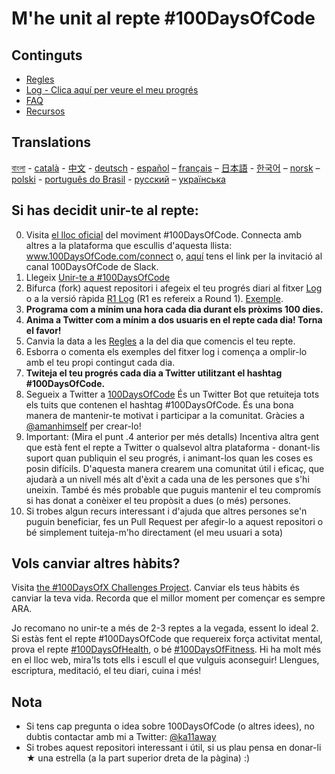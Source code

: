 # M'he unit al repte #100DaysOfCode

## Continguts

* [Regles](rules.md)
* [Log - Clica aquí per veure el meu progrés](log.md)
* [FAQ](FAQ.md)
* [Recursos](resources.md)

## Translations
[বাংলা](intl/bn/README.md) - [català](intl/ca/README.md) - [中文](intl/ch/README.md) - [deutsch](intl/de/README.md) - [español](intl/es/README.md) – [français](intl/fr/FAQ-fr.md) – [日本語](intl/ja/README.md) - [한국어](intl/ko/README-ko.md) – [norsk](intl/no/README.md) –  [polski](intl/pl/README.md) - [português do Brasil](intl/pt-br/LEIAME.md) - [русский](intl/ru/README-ru.md) – [українська](intl/ua/README-ua.md)

## Si has decidit unir-te al repte:

0.  Visita [el lloc oficial](http://100daysofcode.com/) del moviment #100DaysOfCode. Connecta amb altres a la plataforma que escullis d'aquesta llista: www.100DaysOfCode.com/connect
    o, [aquí](https://100xcode.slack.com/join/shared_invite/enQtOTE0NjE3Nzc3ODg4LTY0NDliODc5YWYyODc1OWVmNTllYWRhMDZmMTQwMmI3MTY0N2UxYWQwYjRiMjEzZTI0ZTIzYTdkNWY4MWM5MzE) tens el link per la invitació al canal 100DaysOfCode de Slack.
1.  Llegeix [Unir-te a #100DaysOfCode](https://medium.freecodecamp.com/join-the-100daysofcode-556ddb4579e4)
1.  Bifurca (fork) aquest repositori i afegeix el teu progrés diari al fitxer [Log](log.md) o a la versió ràpida [R1 Log](r1-log.md) (R1 es refereix a Round 1). [Exemple](https://github.com/Kallaway/100-days-kallaway-log).
1.  **Programa com a mínim una hora cada dia durant els pròxims 100 dies.**
1.  **Anima a Twitter com a mínim a dos usuaris en el repte cada dia! Torna el favor!**
1.  Canvia la data a les [Regles](rules.md) a la del dia que comencis el teu repte.
1.  Esborra o comenta els exemples del fitxer log i comença a omplir-lo amb el teu propi contingut cada dia.
1.  **Twiteja el teu progrés cada dia a Twitter utilitzant el hashtag #100DaysOfCode.**
1.  Segueix a Twitter a [100DaysOfCode](https://twitter.com/_100DaysOfCode) És un Twitter Bot que retuiteja tots els tuits que contenen el hashtag #100DaysOfCode. És una bona manera de mantenir-te motivat i participar a la comunitat. Gràcies a [@amanhimself](https://twitter.com/amanhimself) per crear-lo!
1.  Important: (Mira el punt .4 anterior per més detalls) Incentiva altra gent que està fent el repte a Twitter o qualsevol altra plataforma - donant-lis suport quan publiquin el seu progrés, i animant-los quan les coses es posin difícils. D'aquesta manera crearem una comunitat útil i eficaç, que ajudarà a un nivell més alt d'èxit a cada una de les persones que s'hi uneixin. També és més probable que puguis mantenir el teu compromís si has donat a conèixer el teu propòsit a dues (o més) persones.
1.  Si trobes algun recurs interessant i d'ajuda que altres persones se'n puguin beneficiar, fes un Pull Request per afegir-lo a aquest repositori o bé simplement tuiteja-m'ho directament (el meu usuari a sota)

## Vols canviar altres hàbits?

Visita [the #100DaysOfX Challenges Project](http://100daysofx.com/). Canviar els teus hàbits és canviar la teva vida. Recorda que el millor moment per començar es sempre ARA.

Jo recomano no unir-te a més de 2-3 reptes a la vegada, essent lo ideal 2. Si estàs fent el repte #100DaysOfCode que requereix força activitat mental, prova el repte [#100DaysOfHealth](http://100daysofx.com/where-x-is/health/), o bé [#100DaysOfFitness](http://100daysofx.com/challenges/). Hi ha molt més en el lloc web, mira'ls tots ells i escull el que vulguis aconseguir! Llengues, escriptura, meditació, el teu diari, cuina i més!

## Nota

* Si tens cap pregunta o idea sobre 100DaysOfCode (o altres idees), no dubtis contactar amb mi a Twitter: [@ka11away](https://twitter.com/ka11away)
* Si trobes aquest repositori interessant i útil, si us plau pensa en donar-li &#9733; una estrella (a la part superior dreta de la pàgina) :)
